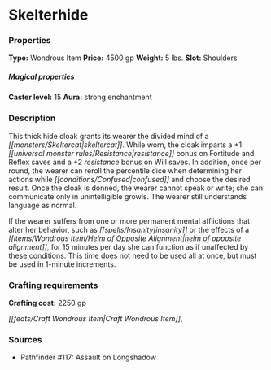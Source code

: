 ﻿---
Title: "Skelterhide"
Type: "Wondrous Item"
Price: "4500 gp"
Weight: "5 lbs."
Slot: "Shoulders"
Caster level: "15"
Aura: "strong enchantment"
Description: |
  "This thick hide cloak grants its wearer the divided mind of a skeltercat. While worn, the cloak imparts a +1 resistance bonus on Fortitude and Reflex saves and a +2 resistance bonus on Will saves. In addition, once per round, the wearer can reroll the percentile dice when determining her actions while confused and choose the desired result. Once the cloak is donned, the wearer cannot speak or write; she can communicate only in unintelligible growls. The wearer still understands language as normal.
  If the wearer suffers from one or more permanent mental afflictions that alter her behavior, such as insanity or the effects of a _helm of opposite alignment_, for 15 minutes per day she can function as if unaffected by these conditions. This time does not need to be used all at once, but must be used in 1-minute increments."
Crafting cost: "2250 gp"
Sources: "['Pathfinder #117: Assault on Longshadow']"
---

# Skelterhide

### Properties

**Type:** Wondrous Item **Price:** 4500 gp **Weight:** 5 lbs. **Slot:** Shoulders

##### Magical properties

**Caster level:** 15 **Aura:** strong enchantment

### Description

This thick hide cloak grants its wearer the divided mind of a _[[monsters/Skeltercat|skeltercat]]_. While worn, the cloak imparts a +1 _[[universal monster rules/Resistance|resistance]]_ bonus on Fortitude and Reflex saves and a +2 _resistance_ bonus on Will saves. In addition, once per round, the wearer can reroll the percentile dice when determining her actions while _[[conditions/Confused|confused]]_ and choose the desired result. Once the cloak is donned, the wearer cannot speak or write; she can communicate only in unintelligible growls. The wearer still understands language as normal.

If the wearer suffers from one or more permanent mental afflictions that alter her behavior, such as _[[spells/Insanity|insanity]]_ or the effects of a _[[items/Wondrous Item/Helm of Opposite Alignment|helm of opposite alignment]]_, for 15 minutes per day she can function as if unaffected by these conditions. This time does not need to be used all at once, but must be used in 1-minute increments.

### Crafting requirements

**Crafting cost:** 2250 gp

_[[feats/Craft Wondrous Item|Craft Wondrous Item]]_,

### Sources

* Pathfinder #117: Assault on Longshadow